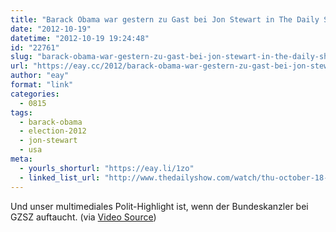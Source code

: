```yaml
---
title: "Barack Obama war gestern zu Gast bei Jon Stewart in The Daily Show"
date: "2012-10-19"
datetime: "2012-10-19 19:24:48"
id: "22761"
slug: "barack-obama-war-gestern-zu-gast-bei-jon-stewart-in-the-daily-show"
url: "https://eay.cc/2012/barack-obama-war-gestern-zu-gast-bei-jon-stewart-in-the-daily-show/"
author: "eay"
format: "link"
categories:
  - 0815
tags:
  - barack-obama
  - election-2012
  - jon-stewart
  - usa
meta:
  - yourls_shorturl: "https://eay.li/1zo"
  - linked_list_url: "http://www.thedailyshow.com/watch/thu-october-18-2012/exclusive---barack-obama-extended-interview-pt--1"
---
```


Und unser multimediales Polit-Highlight ist, wenn der Bundeskanzler bei GZSZ auftaucht. (via [Video Source](http://viewsource.tv/2012/10/19/obama-daily-show/))
